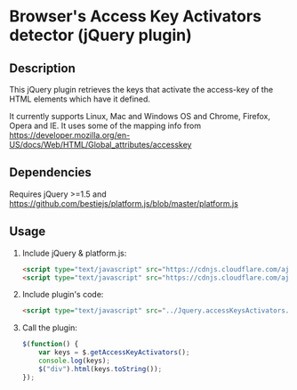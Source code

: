 # Browser's Access Key Activators detector (jQuery plugin)

## Description

This jQuery plugin retrieves the keys that activate the access-key of the HTML elements which have it defined.

It currently supports Linux, Mac and Windows OS and Chrome, Firefox, Opera and IE. It uses some of the mapping info from https://developer.mozilla.org/en-US/docs/Web/HTML/Global_attributes/accesskey 

## Dependencies

Requires jQuery >=1.5 and https://github.com/bestiejs/platform.js/blob/master/platform.js

## Usage

1. Include jQuery & platform.js:

	```html
	<script type="text/javascript" src="https://cdnjs.cloudflare.com/ajax/libs/platform/1.3.5/platform.min.js"></script>
	<script type="text/javascript" src="https://cdnjs.cloudflare.com/ajax/libs/jquery/3.0.0/jquery.min.js"></script>
	```

2. Include plugin's code:

	```html
	<script type="text/javascript" src="../Jquery.accessKeysActivators.js"></script>
	```

3. Call the plugin:

	```javascript
	$(function() {
		var keys = $.getAccessKeyActivators();
		console.log(keys);
		$("div").html(keys.toString());
	});
	```